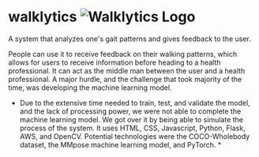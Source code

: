 # walklytics ![Walklytics Logo](https://github.com/KingsleyCKE/walklytics/assets/102693879/e7c3e516-9b04-452f-8973-50a054043ebd)


A system that analyzes one's gait patterns and gives feedback to the user. 

People can use it to receive feedback on their walking patterns, which allows for users to receive information before heading to a health professional. 
It can act as the middle man between the user and a health professional. A major hurdle, and the challenge that took majority of the time, was developing the machine learning model. 

* Due to the extensive time needed to train, test, and validate the model, and the lack of processing power, we were not able to complete the machine learning model. We got over it by being able to simulate the process of the system. It uses HTML, CSS, Javascript, Python, Flask, AWS, and OpenCV. Potential technologies were the COCO-Wholebody dataset, the MMpose machine learning model, and PyTorch. *
